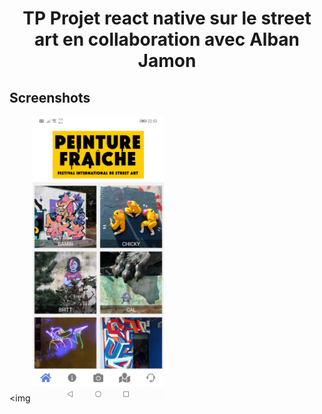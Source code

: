 
<h1 align="center">
TP Projet react native sur le street art en collaboration avec Alban Jamon
</h1>

## Screenshots

<img 
		<img
		width="210"
		src="https://github.com/zackpathou/streetArtProjet_RN/blob/master/assets/images/git/streetArt.jpeg">

